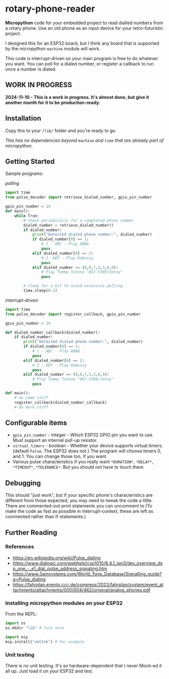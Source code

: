 # rotary-phone-reader
**Micropython** code for your embedded project to read dialled numbers from a rotary phone. Use an old phone as an input device for your retro-futuristic project.

I designed this for an ESP32 board, but I think any board that is supported by the micropython `machine` module will work.

This code is interrupt-driven so your main program is free to do whatever you want. You can poll for a dialed number, or register a callback to run once a number is dialed.

## WORK IN PROGRESS
**2024-11-10 - This is a work in progress. It's almost done, but give it another month for it to be production-ready.**

## Installation

Copy this to your `/lib/` folder and you're ready to go.

_This has no dependencies beyond `machine` and `time` that are already part of micropython._

## Getting Started

Sample programs:

*polling*

```python
import time
from pulse_decoder import retrieve_dialed_number, gpio_pin_number

gpio_pin_number = 14
def main():
    while True:
        # Check periodically for a completed phone number
        dialed_number = retrieve_dialed_number()
        if dialed_number:
            print("Detected dialed phone number:", dialed_number)
            if dialed_number[0] == 1:
                # 1 - ABC - Play ABBA
                pass
            elif dialed_number[0] == 2:
                # 2- DEF - Play Debussy
                pass
            elif dialed_number == (8,6,7,5,3,0,9):
                # Play Tommy Tutone "867-5309/Jenny"
                pass

        # Sleep for a bit to avoid excessive polling
        time.sleep(0.1)
```

*interrupt-driven*

```python
import time
from pulse_decoder import register_callback, gpio_pin_number

gpio_pin_number = 14

def dialed_number_callback(dialed_number):
    if dialed_number:
        print("Detected dialed phone number:", dialed_number)
        if dialed_number[0] == 1:
            # 1 - ABC - Play ABBA
            pass
        elif dialed_number[0] == 2:
            # 2 - DEF - Play Debussy
            pass
        elif dialed_number == (8,6,7,5,3,0,9):
            # Play Tommy Tutone "867-5309/Jenny"
            pass

def main():
    # do some stuff
    register_callback(dialed_number_callback)
    # do more stuff
```


## Configurable items

- `gpio_pin_number` - integer - Which ESP32 GPIO pin you want to use. Must support an internal pull-up resistor.
- `virtual_timers` - boolean -  Whether your device supports virtual timers. (default `False`. The ESP32 does not.) The program will choose timers 0, and 1. You can change those too, if you want.
- Various pulse characteristics if you really want `*DURATION*`, `*DELAY*`, `*TIMEOUT*`, `*TOLERANCE*`. But you should not have to touch them.

## Debugging
This should "just work", but if your specific phone's characteristics are different from those expected, you may need to tweak the code a little. There are commented-out print statements you can uncomment to 
(To make the code as fast as possible in interrupt-context, these are left as commented rather than if-statements.)

## Further Reading
### References
- https://en.wikipedia.org/wiki/Pulse_dialing
- https://www.dialogic.com/webhelp/csp1010/8.4.1_ipn3/dev_overview_dsp_one_-_e1_dial_pulse_address_signaling.htm
- https://www.3amsystems.com/World_Tone_Database/Signalling_guide?q=Pulse_dialing
- https://fahrplan.events.ccc.de/congress/2023/fahrplan/system/event_attachments/attachments/000/004/462/original/analog_phones.pdf


### Installing micropython modules on your ESP32

From the REPL:
```python
import os
os.mkdir "lib" # Just once

import mip
mip.install("xmltok") # For example
```

### Unit testing

There is no unit testing. It's so hardware-dependent that I never Mock-ed it all up. Just load it on your ESP32 and test.

